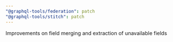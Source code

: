 ```yaml
---
"@graphql-tools/federation": patch
"@graphql-tools/stitch": patch
---
```


Improvements on field merging and extraction of unavailable fields
